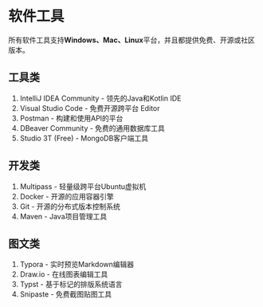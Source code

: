 # 软件工具

所有软件工具支持**Windows、Mac、Linux**平台，并且都提供免费、开源或社区版本。

## 工具类

1. IntelliJ IDEA Community - 领先的Java和Kotlin IDE
1. Visual Studio Code - 免费开源跨平台 Editor
1. Postman - 构建和使用API的平台
1. DBeaver Community - 免费的通用数据库工具
1. Studio 3T (Free) - MongoDB客户端工具

## 开发类

1. Multipass - 轻量级跨平台Ubuntu虚拟机
1. Docker - 开源的应用容器引擎
1. Git - 开源的分布式版本控制系统
1. Maven - Java项目管理工具

## 图文类

1. Typora - 实时预览Markdown编辑器
1. Draw.io - 在线图表编辑工具
1. Typst - 基于标记的排版系统语言
1. Snipaste - 免费截图贴图工具
